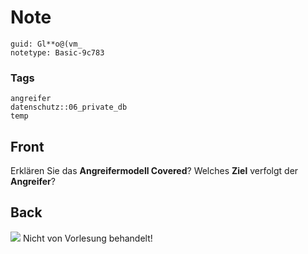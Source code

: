 # Note
```
guid: Gl**o@(vm_
notetype: Basic-9c783
```

### Tags
```
angreifer
datenschutz::06_private_db
temp
```

## Front
Erklären Sie das <b>Angreifermodell Covered</b>? Welches
<b>Ziel</b> verfolgt der <b>Angreifer</b>?

## Back
<img src="paste-d3d626f2ed4c1795418ef301d2f246cb4cf93c14.jpg">
Nicht von Vorlesung behandelt!
